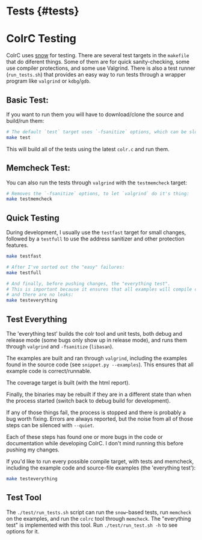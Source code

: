 # Tests {#tests}
# ColrC Testing

ColrC uses [snow](https://github.com/mortie/snow) for testing. There are
several test targets in the `makefile` that do diferent things. Some of them
are for quick sanity-checking, some use compiler protections, and some use
Valgrind. There is also a test runner (`run_tests.sh`) that provides an easy
way to run tests through a wrapper program like `valgrind` or `kdbg`/`gdb`.

## Basic Test:
If you want to run them you will have to download/clone the source and
build/run them:
```bash
# The default `test` target uses `-fsanitize` options, which can be slow:
make test
```

This will build all of the tests using the latest `colr.c` and run them.

## Memcheck Test:
You can also run the tests through `valgrind` with the `testmemcheck` target:
```bash
# Removes the `-fsanitize` options, to let `valgrind` do it's thing:
make testmemcheck
```

## Quick Testing

During development, I usually use the `testfast` target for small changes,
followed by a `testfull` to use the address sanitizer and other protection
features.
```bash
make testfast

# After I've sorted out the "easy" failures:
make testfull

# And finally, before pushing changes, the "everything test".
# This is important because it ensures that all examples will compile cleanly
# and there are no leaks:
make testeverything
```

## Test Everything
The 'everything test' builds the colr tool and unit tests, both debug and
release mode (some bugs only show up in release mode), and runs them through
`valgrind` and `-fsanitize` (`libasan`).

The examples are built and ran through `valgrind`, including the examples found
in the source code (see `snippet.py --examples`). This ensures that all
example code is correct/runnable.

The coverage target is built (with the html report).

Finally, the binaries may be rebuilt if they are in a different state than
when the process started (switch back to debug build for development).

If any of those things fail, the process is stopped and there
is probably a bug worth fixing. Errors are always reported, but the
noise from all of those steps can be silenced with `--quiet`.

Each of these steps has found one or more bugs in the code or documentation
while developing ColrC. I don't mind running this before pushing my changes.

If you'd like to run every possible compile target, with tests and memcheck,
including the example code and source-file examples (the 'everything test'):
```bash
make testeverything
```

## Test Tool

The `./test/run_tests.sh` script can run the `snow`-based tests, run `memcheck`
on the examples, and run the `colrc` tool through `memcheck`. The "everything test"
is implemented with this tool. Run `./test/run_test.sh -h` to see options for it.

